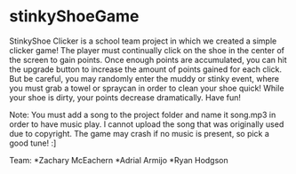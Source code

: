 # stinkyShoeGame

StinkyShoe Clicker is a school team project in which we created a simple clicker game! The player must continually click on the shoe
in the center of the screen to gain points. Once enough points are accumulated, you can hit the upgrade button to increase the amount
of points gained for each click. But be careful, you may randomly enter the muddy or stinky event, where you must grab a towel or
spraycan in order to clean your shoe quick! While your shoe is dirty, your points decrease dramatically. Have fun!

Note:
You must add a song to the project folder and name it song.mp3 in order to have music play. I cannot upload the song that was originally used due to copyright. The game may crash if no music is present, so pick a good tune! :]

Team:
*Zachary McEachern
*Adrial Armijo
*Ryan Hodgson
